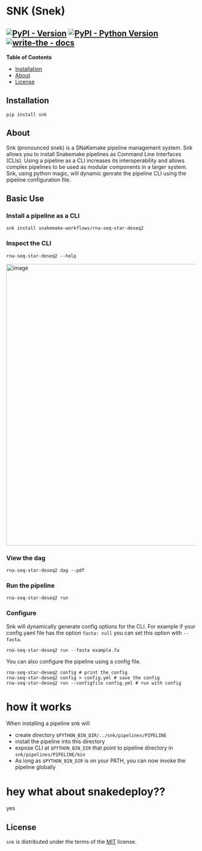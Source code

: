 # SNK (Snek)

[![PyPI - Version](https://img.shields.io/pypi/v/snk.svg)](https://pypi.org/project/snk)
[![PyPI - Python Version](https://img.shields.io/pypi/pyversions/snk.svg)](https://pypi.org/project/snk)
[![write-the - docs](https://badgen.net/badge/write-the/docs/blue?icon=https://raw.githubusercontent.com/Wytamma/write-the/master/images/write-the-icon.svg)](https://write-the.wytamma.com/)
-----

**Table of Contents**

- [Installation](#installation)
- [About](#about)
- [License](#license)

## Installation

```console
pip install snk
```

## About

Snk (pronounced snek) is a SNaKemake pipeline management system. Snk allows you to install Snakemake pipelines as Command Line Interfaces (CLIs). Using a pipeline as a CLI increases its interoperability and allows complex pipelines to be used as modular components in a larger system. Snk, using python magic, will dynamic genrate the pipeline CLI using the pipeline configuration file.

## Basic Use

### Install a pipeline as a CLI

```
snk install snakemake-workflows/rna-seq-star-deseq2
```

### Inspect the CLI   

```
rna-seq-star-deseq2 --help
```
<img width="747" alt="image" src="https://user-images.githubusercontent.com/13726005/213120475-a025e741-c9be-4aaa-ae62-37ed6c39b698.png">


### View the dag  

```
rna-seq-star-deseq2 dag --pdf 
```

### Run the pipeline 

```
rna-seq-star-deseq2 run
```

### Configure 

Snk will dynamically generate config options for the CLI. For example if your config.yaml file has the option `fasta: null` you can set this option with `--fasta`.

```
rna-seq-star-deseq2 run --fasta example.fa
```

You can also configure the pipeline using a config file. 

```
rna-seq-star-deseq2 config # print the config 
rna-seq-star-deseq2 config > config.yml # save the config 
rna-seq-star-deseq2 run --configfile config.yml # run with config 
```

# how it works

When installing a pipeline snk will

- create directory `$PYTHON_BIN_DIR/../snk/pipelines/PIPELINE`
- install the pipeline into this directory
- expose CLI at `$PYTHON_BIN_DIR` that point to pipeline directory in `snk/pipelines/PIPELINE/bin`
- As long as `$PYTHON_BIN_DIR` is on your PATH, you can now invoke the pipeline globally

# hey what about snakedeploy??
yes

## License

`snk` is distributed under the terms of the [MIT](https://spdx.org/licenses/MIT.html) license.
